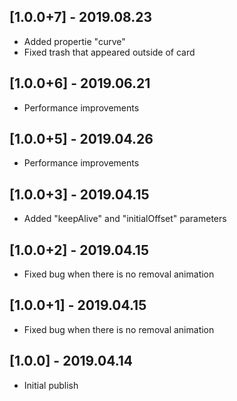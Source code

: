 ## [1.0.0+7] - 2019.08.23

* Added propertie "curve"
* Fixed trash that appeared outside of card

## [1.0.0+6] - 2019.06.21

* Performance improvements

## [1.0.0+5] - 2019.04.26

* Performance improvements

## [1.0.0+3] - 2019.04.15

* Added "keepAlive" and "initialOffset" parameters

## [1.0.0+2] - 2019.04.15

* Fixed bug when there is no removal animation

## [1.0.0+1] - 2019.04.15

* Fixed bug when there is no removal animation

## [1.0.0] - 2019.04.14

* Initial publish
